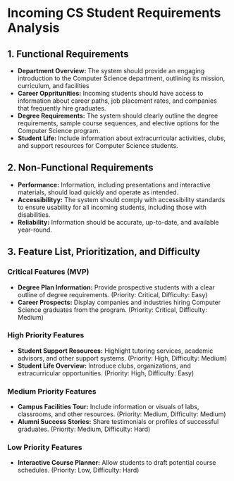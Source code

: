 # Incoming CS Student Requirements Analysis

## 1. Functional Requirements
- **Department Overview:**  The system should provide an engaging introduction to the Computer Science department, outlining its mission, curriculum, and facilities
- **Career Oppritunities:** Incoming students should have access to information about career paths, job placement rates, and companies that frequently hire graduates.
- **Degree Requirements:** The system should clearly outline the degree requirements, sample course sequences, and elective options for the Computer Science program.
- **Student Life:** Include information about extracurricular activities, clubs, and support resources for Computer Science students.

## 2. Non-Functional Requirements
- **Performance:** Information, including presentations and interactive materials, should load quickly and operate as intended.
- **Accessibilityy:** The system should comply with accessibility standards to ensure usability for all incoming students, including those with disabilities. 
- **Reliability:** Information should be accurate, up-to-date, and available year-round.

## 3. Feature List, Prioritization, and Difficulty
### Critical Features (MVP)
- **Degree Plan Information:** Provide prospective students with a clear outline of degree requirements. (Priority: Critical, Difficulty: Easy)
- **Career Prospects:** Display companies and industries hiring Computer Science graduates from the program. (Priority: Critical, Difficulty: Medium)

### High Priority Features
- **Student Support Resources:** Highlight tutoring services, academic advisors, and other support systems. (Priority: High, Difficulty: Medium)
- **Student Life Overview:** Introduce clubs, organizations, and extracurricular opportunities. (Priority: High, Difficulty: Easy)

### Medium Priority Features
- **Campus Facilities Tour:** Include information or visuals of labs, classrooms, and other resources. (Priority: Medium, Difficulty: Medium)
- **Alumni Success Stories:** Share testimonials or profiles of successful graduates. (Priority: Medium, Difficulty: Hard)

### Low Priority Features
- **Interactive Course Planner:** Allow students to draft potential course schedules. (Priority: Low, Difficulty: Hard)